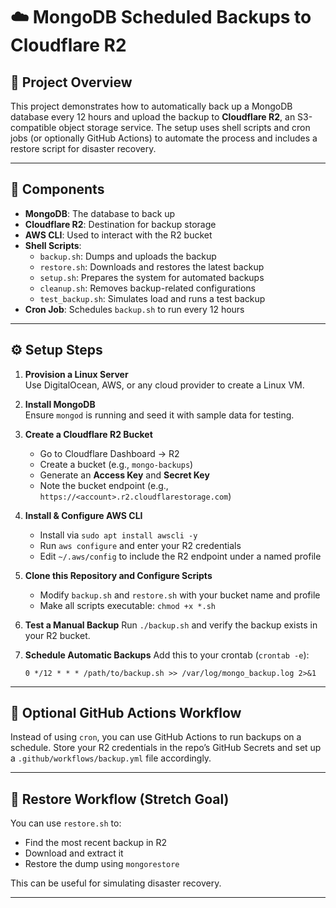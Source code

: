 # ☁️ MongoDB Scheduled Backups to Cloudflare R2

## 📌 Project Overview

This project demonstrates how to automatically back up a MongoDB database every 12 hours and upload the backup to **Cloudflare R2**, an S3-compatible object storage service. The setup uses shell scripts and cron jobs (or optionally GitHub Actions) to automate the process and includes a restore script for disaster recovery.

---

## 🧱 Components

- **MongoDB**: The database to back up
- **Cloudflare R2**: Destination for backup storage
- **AWS CLI**: Used to interact with the R2 bucket
- **Shell Scripts**:
  - `backup.sh`: Dumps and uploads the backup
  - `restore.sh`: Downloads and restores the latest backup
  - `setup.sh`: Prepares the system for automated backups
  - `cleanup.sh`: Removes backup-related configurations
  - `test_backup.sh`: Simulates load and runs a test backup
- **Cron Job**: Schedules `backup.sh` to run every 12 hours

---

## ⚙️ Setup Steps

1. **Provision a Linux Server**  
   Use DigitalOcean, AWS, or any cloud provider to create a Linux VM.

2. **Install MongoDB**  
   Ensure `mongod` is running and seed it with sample data for testing.

3. **Create a Cloudflare R2 Bucket**  
   - Go to Cloudflare Dashboard → R2
   - Create a bucket (e.g., `mongo-backups`)
   - Generate an **Access Key** and **Secret Key**
   - Note the bucket endpoint (e.g., `https://<account>.r2.cloudflarestorage.com`)

4. **Install & Configure AWS CLI**
   - Install via `sudo apt install awscli -y`
   - Run `aws configure` and enter your R2 credentials
   - Edit `~/.aws/config` to include the R2 endpoint under a named profile

5. **Clone this Repository and Configure Scripts**
   - Modify `backup.sh` and `restore.sh` with your bucket name and profile
   - Make all scripts executable: `chmod +x *.sh`

6. **Test a Manual Backup**
   Run `./backup.sh` and verify the backup exists in your R2 bucket.

7. **Schedule Automatic Backups**
   Add this to your crontab (`crontab -e`):

   ```
   0 */12 * * * /path/to/backup.sh >> /var/log/mongo_backup.log 2>&1
   ```

---

## 🔁 Optional GitHub Actions Workflow

Instead of using `cron`, you can use GitHub Actions to run backups on a schedule. Store your R2 credentials in the repo’s GitHub Secrets and set up a `.github/workflows/backup.yml` file accordingly.

---

## 🧪 Restore Workflow (Stretch Goal)

You can use `restore.sh` to:
- Find the most recent backup in R2
- Download and extract it
- Restore the dump using `mongorestore`

This can be useful for simulating disaster recovery.

---


